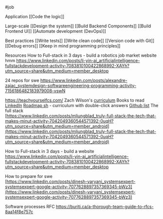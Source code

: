 #job 

Application
[[Code the logic]]

Large-scale
[[Design the system]]
[[Build Backend Components]]
[[Build Frontend UI]]
[[Automate development (DevOps)]]

Best practices
[[Write tests]]
[[Write clean code]]
[[Version code with Git]]
[[Debug errors]]
[[Keep in mind programming principles]]

Resources
How to Full-stack in 3 days - build a robotics job market website hmm
https://www.linkedin.com/posts/li-yin-ai_artificialintelligence-fullstackdevelopment-activity-7083810100422868992-XAYh?utm_source=share&utm_medium=member_desktop

24 repos for swe
https://www.linkedin.com/posts/alexandre-zajac_systemdesign-softwareengineering-programming-activity-7156186482183979008-vswN

https://teachyourselfcs.com/
Zach Wilson's [curriculum](https://www.linkedin.com/posts/eczachly_softwareengineering-activity-6959571816235368448-XYuE)
Books to read [LinkedIn](https://www.linkedin.com/posts/nick-singh-tech_read-3-books-to-land-these-jobs-software-activity-7010865169106964482--FHv?utm_source=share&utm_medium=member_desktop)
[Roadmap sh](https://github.com/kamranahmedse/developer-roadmap) - curriculum with double-click answers
[Github list](https://github.com/charlax/professional-programming)
The full stack  
[https://www.linkedin.com/posts/mljungblad_truly-full-stack-the-tech-that-makes-minut-activity-7042049360544571392-0uqH?utm_source=share&utm_medium=member_android](https://www.linkedin.com/posts/mljungblad_truly-full-stack-the-tech-that-makes-minut-activity-7042049360544571392-0uqH?utm_source=share&utm_medium=member_android)

How to Full-stack in 3 days - build a website
https://www.linkedin.com/posts/li-yin-ai_artificialintelligence-fullstackdevelopment-activity-7083810100422868992-XAYh?utm_source=share&utm_medium=member_desktop


How to prepare for swe  
[https://www.linkedin.com/posts/dinesh-varyani_systemsexpert-systemsexpert-google-activity-7077628897357369345-bWz3](https://www.linkedin.com/posts/dinesh-varyani_systemsexpert-systemsexpert-google-activity-7077628897357369345-bWz3)

Software processes
RFC
https://buriti.ca/a-thorough-team-guide-to-rfcs-8aa14f8e757c